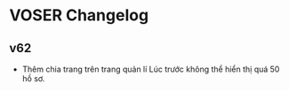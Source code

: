 # VOSER Changelog

## v62

- Thêm chia trang trên trang quản lí
  Lúc trước không thể hiển thị quá 50 hồ sơ.